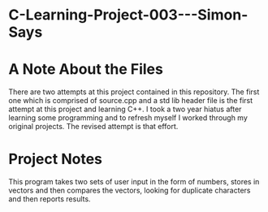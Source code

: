# C-Learning-Project-003---Simon-Says

# A Note About the Files
There are two attempts at this project contained in this repository. The first one which is comprised of source.cpp and a std lib header file is the first attempt at this project and learning C++. I took a two year hiatus after learning some programming and to refresh myself I worked through my original projects. The revised attempt is that effort.

# Project Notes
This program takes two sets of user input in the form of numbers, stores in vectors and then compares the vectors, looking for duplicate characters and then
reports results.
